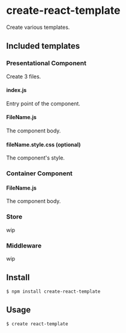 # create-react-template

Create various templates.

## Included templates
### Presentational Component
Create 3 files.
#### index.js
Entry point of the component.
#### FileName.js
The component body.
#### fileName.style.css (optional)
The component's style.

### Container Component
#### FileName.js
The component body.

### Store
wip
### Middleware
wip

<!-- travis https://travis-ci.org/ -->
<!-- appveyor https://ci.appveyor.com -->
<!-- codecov https://codecov.io/gh -->
<!-- npm version badge: https://badge.fury.io/ -->

## Install
```
$ npm install create-react-template
```

## Usage
```
$ create react-template
```
